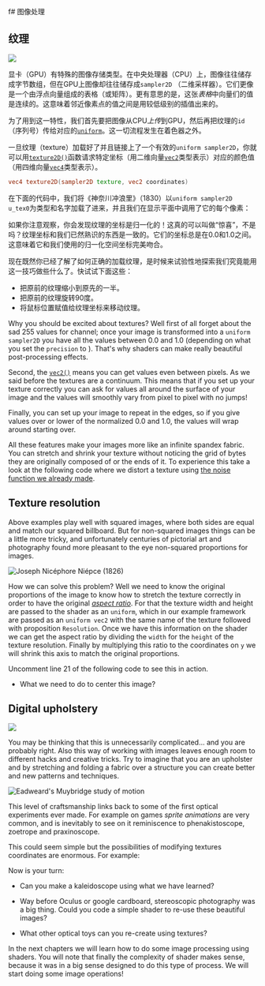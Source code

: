 f# 图像处理

## 纹理

![](01.jpg)

显卡（GPU）有特殊的图像存储类型。在中央处理器（CPU）上，图像往往储存成字节数组，但在GPU上图像却往往储存成```sampler2D``` （二维采样器）。它们更像是一个由浮点向量组成的表格（或矩阵）。更有意思的是，这张*表格*中向量们的值是连续的。这意味着邻近像素点的值之间是用较低级别的插值出来的。

为了用到这一特性，我们首先要把图像从CPU*上传*到GPU，然后再把纹理的```id```（序列号）传给对应的[```uniform```](../05)。这一切流程发生在着色器之外。

一旦纹理（texture）加载好了并且链接上了一个有效的```uniform sampler2D```，你就可以用[```texture2D()```](index.html#texture2D.md)函数请求特定坐标（用二维向量[```vec2```](index.html#vec2.md)类型表示）对应的颜色值（用四维向量[```vec4```](index.html#vec4.md)类型表示）。

```glsl
vec4 texture2D(sampler2D texture, vec2 coordinates)  
```

在下面的代码中，我们将《神奈川冲浪里》（1830）以```uniform sampler2D u_tex0```为类型和名字加载了进来，并且我们在显示平面中调用了它的每个像素：

<div class="codeAndCanvas" data="texture.frag" data-textures="hokusai.jpg"></div>

如果你注意观察，你会发现纹理的坐标是归一化的！这真的可以叫做“惊喜”，不是吗？纹理坐标和我们已然熟识的东西是一致的。它们的坐标总是在0.0和1.0之间。这意味着它和我们使用的归一化空间坐标完美吻合。

现在既然你已经了解了如何正确的加载纹理，是时候来试验性地探索我们究竟能用这一技巧做些什么了。快试试下面这些：

* 把原前的纹理缩小到原先的一半。
* 把原前的纹理旋转90度。
* 将鼠标位置赋值给纹理坐标来移动纹理。

Why you should be excited about textures? Well first of all forget about the sad 255 values for channel; once your image is transformed into a ```uniform sampler2D``` you have all the values between 0.0 and 1.0 (depending on what you set the ```precision``` to ). That's why shaders can make really beautiful post-processing effects.

Second, the [```vec2()```](index.html#vec2.md) means you can get values even between pixels. As we said before the textures are a continuum. This means that if you set up your texture correctly you can ask for values all around the surface of your image and the values will smoothly vary from pixel to pixel with no jumps!

Finally, you can set up your image to repeat in the edges, so if you give values over or lower of the normalized 0.0 and 1.0, the values will wrap around starting over.

All these features make your images more like an infinite spandex fabric. You can stretch and shrink your texture without noticing the grid of bytes they are originally composed of or the ends of it. To experience this take a look at the following code where we distort a texture using [the noise function we already made](../11/).

<div class="codeAndCanvas" data="texture-noise.frag" data-textures="hokusai.jpg"></div>

## Texture resolution

Above examples play well with squared images, where both sides are equal and match our squared billboard. But for non-squared images things can be a little more tricky, and unfortunately centuries of pictorial art and photography found more pleasant to the eye non-squared proportions for images.

![Joseph Nicéphore Niépce (1826)](nicephore.jpg)

How we can solve this problem? Well we need to know the original proportions of the image to know how to stretch the texture correctly in order to have the original [*aspect ratio*](http://en.wikipedia.org/wiki/Aspect_ratio). For that the texture width and height are passed to the shader as an ```uniform```, which in our example framework are passed as an ```uniform vec2``` with the same name of the texture followed with proposition ```Resolution```. Once we have this information on the shader we can get the aspect ratio by dividing the ```width``` for the ```height``` of the texture resolution. Finally by multiplying this ratio to the coordinates on ```y``` we will shrink this axis to match the original proportions.

Uncomment line 21 of the following code to see this in action.

<div class="codeAndCanvas" data="texture-resolution.frag" data-textures="nicephore.jpg"></div>

* What we need to do to center this image?

## Digital upholstery

![](03.jpg)

You may be thinking that this is unnecessarily complicated... and you are probably right. Also this way of working with images leaves enough room to different hacks and creative tricks. Try to imagine that you are an upholster and by stretching and folding a fabric over a structure you can create better and new patterns and techniques.

![Eadweard's Muybridge study of motion](muybridge.jpg)

This level of craftsmanship links back to some of the first optical experiments ever made. For example on games *sprite animations* are very common, and is inevitably to see on it reminiscence to phenakistoscope, zoetrope and praxinoscope.

This could seem simple but the possibilities of modifying textures coordinates are enormous. For example:

<div class="codeAndCanvas" data="texture-sprite.frag" data-textures="muybridge.jpg"></div>

Now is your turn:

* Can you make a kaleidoscope using what we have learned?

* Way before Oculus or google cardboard, stereoscopic photography was a big thing. Could you code a simple shader to re-use these beautiful images?

<a href=“../edit.php#10/ikeda-03.frag”><canvas id=“custom” class=“canvas” data-fragment-url=“ikeda-03.frag”  width=“520px” height=“200px”></canvas></a>


* What other optical toys can you re-create using textures?

In the next chapters we will learn how to do some image processing using shaders. You will note that finally the complexity of shader makes sense, because it was in a big sense designed to do this type of process. We will start doing some image operations!
